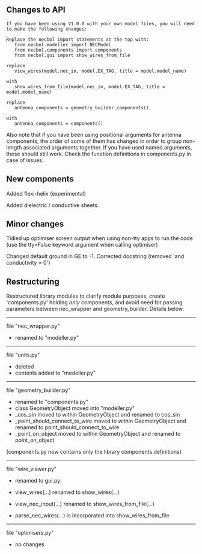 ## Changes to API
```
If you have been using V1.0.0 with your own model files, you will need to make the following changes:

Replace the necbol import statements at the top with:
   from necbol.modeller import NECModel
   from necbol.components import components 
   from necbol.gui import show_wires_from_file

replace
   view_wires(model.nec_in, model.EX_TAG, title = model.model_name)

with
   show_wires_from_file(model.nec_in, model.EX_TAG, title = model.model_name)

replace
   antenna_components = geometry_builder.components()

with
   antenna_components = components()

```
Also note that if you have been using positional arguments for antenna components, the order of some of them has changed in order to group non-length associated arguments together. If you have used named arguments, these should still work. Check the function definitions in components.py in case of issues.

## New components
Added flexi-helix (experimental)

Added dielectric / conductive sheets.

## Minor changes
Tidied up optimiser screen output when using non-tty apps to run the code
   (use the tty=False keyword argument when calling optimiser)

Changed default ground in GE to -1. Corrected docstring (removed 'and conductivity = 0')

## Restructuring
Restructured library modules to clarify module purposes, create 'components.py' holding *only* components, and avoid need for passing parameters between nec_wrapper and geometry_builder. Details below.

----------------------------
file "nec_wrapper.py"
-  renamed to "modeller.py"

---------------------------------
file "units.py"
- deleted
- contents added to "modeller.py"

---------------------------------------
file "geometry_builder.py" 
- renamed to "components.py"
- class GeometryObject moved into "modeller.py"
- _cos_sin moved to within GeometryObject and renamed to cos_sin
- _point_should_connect_to_wire moved to within GeometryObject and renamed to point_should_connect_to_wire
- _point_on_object moved to within GeometryObject and renamed to point_on_object

(components.py now contains only the library components definitions)

-----------------------------------
file "wire_viewer.py"
 - renamed to gui.py:

- view_wires(...) renamed to show_wires(...)
- view_nec_input(...) renamed to show_wires_from_file(...)
- parse_nec_wires(...) is incorporated into show_wires_from_file

-----------------------------------
file "optimisers.py" 
- no changes

